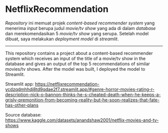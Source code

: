# NetflixRecommendation
_Repository_ ini memuat projek _content-based recommender system_ yang menerima _input_ berupa judul _movie/tv show_ yang ada di dalam _database_ dan merekomendasikan 5 _movie/tv show_ yang serupa. Setelah model dibuat, saya melakukan _deployment model_ di _streamlit_.

---------------------------------------------------------------------------------------------------------------------------------------------------------------------------------

This repository contains a project about a content-based recommender system which receives an input of the title of a movie/tv show in the database and gives an output of the top 5 recommendations of similar movies/tv shows. After the model was built, I deployed the model to Streamlit.

Streamlit app:
https://netflixrecommendation-ycdzqdmhhdj8td9qdae2f7.streamlit.app/#genre-horror-movies-rating-r-description-nick-o-bannon-thinks-he-s-cheated-death-when-he-keeps-a-grisly-premonition-from-becoming-reality-but-he-soon-realizes-that-fate-has-other-plans 

Source database:
https://www.kaggle.com/datasets/anandshaw2001/netflix-movies-and-tv-shows 

